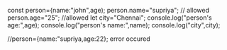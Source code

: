 const person={name:"john",age);
person.name="supriya"; // allowed
person.age="25"; //allowed
let city="Chennai";
console.log("person's age:",age);
console.log("person's name:",name);
console.log("city",city);

//person={name:"supriya,age:22};  error occured 



